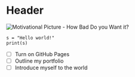 # Header
![Motivational Picture - How Bad Do you Want it?](https://images.pexels.com/photos/576739/pexels-photo-576739.jpeg?auto=compress&cs=tinysrgb&w=1260&h=750&dpr=1)
```
s = "Hello world!"
print(s)
```
- [ ] Turn on GitHub Pages
- [ ] Outline my portfolio
- [ ] Introduce myself to the world
